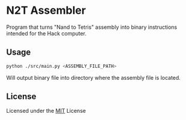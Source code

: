 # N2T Assembler

Program that turns "Nand to Tetris" assembly into binary instructions intended for the Hack computer.

## Usage

```Bash
python ./src/main.py <ASSEMBLY_FILE_PATH>
```
Will output binary file into directory where the assembly file is located.

## License

Licensed under the [MIT](LICENSE) License